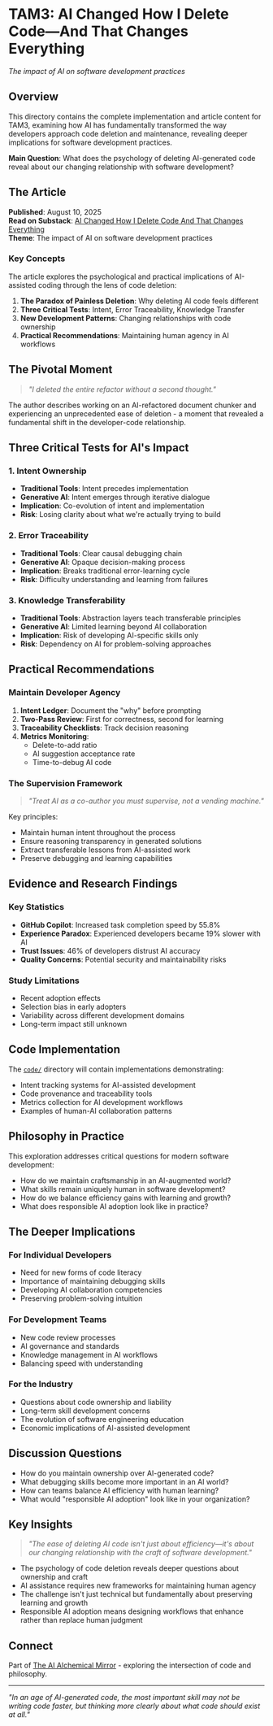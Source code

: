# TAM3: AI Changed How I Delete Code—And That Changes Everything

*The impact of AI on software development practices*

## Overview

This directory contains the complete implementation and article content for TAM3, examining how AI has fundamentally transformed the way developers approach code deletion and maintenance, revealing deeper implications for software development practices.

**Main Question**: What does the psychology of deleting AI-generated code reveal about our changing relationship with software development?

## The Article

**Published**: August 10, 2025  
**Read on Substack**: [AI Changed How I Delete Code And That Changes Everything](https://antoninorau.substack.com/p/ai-changed-how-i-delete-codeand-that)  
**Theme**: The impact of AI on software development practices

### Key Concepts

The article explores the psychological and practical implications of AI-assisted coding through the lens of code deletion:

1. **The Paradox of Painless Deletion**: Why deleting AI code feels different
2. **Three Critical Tests**: Intent, Error Traceability, Knowledge Transfer
3. **New Development Patterns**: Changing relationships with code ownership
4. **Practical Recommendations**: Maintaining human agency in AI workflows

## The Pivotal Moment

> *"I deleted the entire refactor without a second thought."*

The author describes working on an AI-refactored document chunker and experiencing an unprecedented ease of deletion - a moment that revealed a fundamental shift in the developer-code relationship.

## Three Critical Tests for AI's Impact

### 1. Intent Ownership
- **Traditional Tools**: Intent precedes implementation
- **Generative AI**: Intent emerges through iterative dialogue  
- **Implication**: Co-evolution of intent and implementation
- **Risk**: Losing clarity about what we're actually trying to build

### 2. Error Traceability  
- **Traditional Tools**: Clear causal debugging chain
- **Generative AI**: Opaque decision-making process
- **Implication**: Breaks traditional error-learning cycle
- **Risk**: Difficulty understanding and learning from failures

### 3. Knowledge Transferability
- **Traditional Tools**: Abstraction layers teach transferable principles
- **Generative AI**: Limited learning beyond AI collaboration
- **Implication**: Risk of developing AI-specific skills only
- **Risk**: Dependency on AI for problem-solving approaches

## Practical Recommendations

### Maintain Developer Agency
1. **Intent Ledger**: Document the "why" before prompting
2. **Two-Pass Review**: First for correctness, second for learning
3. **Traceability Checklists**: Track decision reasoning
4. **Metrics Monitoring**: 
   - Delete-to-add ratio
   - AI suggestion acceptance rate  
   - Time-to-debug AI code

### The Supervision Framework

> *"Treat AI as a co-author you must supervise, not a vending machine."*

Key principles:
- Maintain human intent throughout the process
- Ensure reasoning transparency in generated solutions
- Extract transferable lessons from AI-assisted work
- Preserve debugging and learning capabilities

## Evidence and Research Findings

### Key Statistics
- **GitHub Copilot**: Increased task completion speed by 55.8%
- **Experience Paradox**: Experienced developers became 19% slower with AI
- **Trust Issues**: 46% of developers distrust AI accuracy
- **Quality Concerns**: Potential security and maintainability risks

### Study Limitations
- Recent adoption effects
- Selection bias in early adopters
- Variability across different development domains
- Long-term impact still unknown

## Code Implementation

The [`code/`](./code/) directory will contain implementations demonstrating:
- Intent tracking systems for AI-assisted development
- Code provenance and traceability tools
- Metrics collection for AI development workflows
- Examples of human-AI collaboration patterns

## Philosophy in Practice

This exploration addresses critical questions for modern software development:
- How do we maintain craftsmanship in an AI-augmented world?
- What skills remain uniquely human in software development?
- How do we balance efficiency gains with learning and growth?
- What does responsible AI adoption look like in practice?

## The Deeper Implications

### For Individual Developers
- Need for new forms of code literacy
- Importance of maintaining debugging skills  
- Developing AI collaboration competencies
- Preserving problem-solving intuition

### For Development Teams
- New code review processes
- AI governance and standards
- Knowledge management in AI workflows
- Balancing speed with understanding

### For the Industry
- Questions about code ownership and liability
- Long-term skill development concerns
- The evolution of software engineering education
- Economic implications of AI-assisted development

## Discussion Questions

- How do you maintain ownership over AI-generated code?
- What debugging skills become more important in an AI world?
- How can teams balance AI efficiency with human learning?
- What would "responsible AI adoption" look like in your organization?

## Key Insights

> *"The ease of deleting AI code isn't just about efficiency—it's about our changing relationship with the craft of software development."*

- The psychology of code deletion reveals deeper questions about ownership and craft
- AI assistance requires new frameworks for maintaining human agency
- The challenge isn't just technical but fundamentally about preserving learning and growth
- Responsible AI adoption means designing workflows that enhance rather than replace human judgment

## Connect

Part of [The AI Alchemical Mirror](https://antoninorau.substack.com/) - exploring the intersection of code and philosophy.

---

*"In an age of AI-generated code, the most important skill may not be writing code faster, but thinking more clearly about what code should exist at all."*